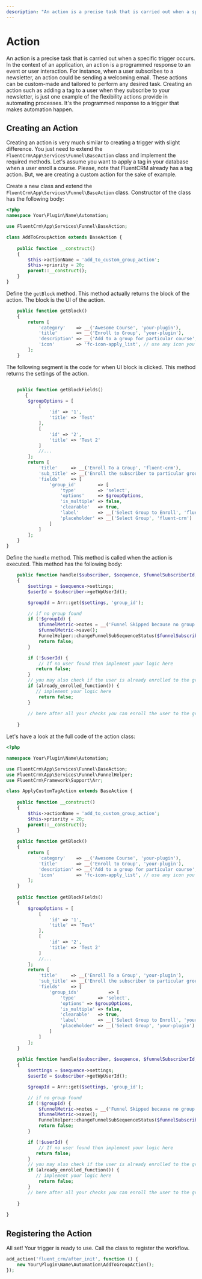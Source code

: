 ```yaml
---
description: "An action is a precise task that is carried out when a specific trigger occurs. In the context of an application, an action is a programmed response to an event or user interaction."
---
```


#  Action
An action is a precise task that is carried out when a specific trigger occurs.
In the context of an application, an action is a programmed response to an event or user interaction.
For instance, when a user subscribes to a newsletter, an action could be sending a welcoming email.
These actions can be custom-made and tailored to perform any desired task. Creating an action such as adding a tag to a user when they subscribe to your newsletter,
is just one example of the flexibility actions provide in automating processes. It's the programmed response to a trigger that makes automation happen.
## Creating an Action
Creating an action is very much similar to creating a trigger with slight difference.
You just need to extend the `FluentCrm\App\Services\Funnel\BaseAction` class and implement the required methods.
Let's assume you want to apply a tag in your database when a user enroll a course. Please, note that FluentCRM already has a tag action.
But, we are creating a custom action for the sake of example.

Create a new class and extend the `FluentCrm\App\Services\Funnel\BaseAction` class. Constructor of the class has the following body:
```php
<?php
namespace Your\Plugin\Name\Automation;

use FluentCrm\App\Services\Funnel\BaseAction;

class AddToGroupAction extends BaseAction {
        
    public function __construct()
    {
        $this->actionName = 'add_to_custom_group_action';
        $this->priority = 20;
        parent::__construct();
    }
}
 ```
Define the `getBlock` method. This method  actually returns the block of the action. The block is the UI of the action.
```php
    public function getBlock()
    {
        return [
            'category'    => __('Awesome Course', 'your-plugin'),
            'title'       => __('Enroll to Group', 'your-plugin'),
            'description' => __('Add to a group for particular course', 'your-plugin'),
            'icon'        => 'fc-icon-apply_list', // use any icon you like 
        ];
    }
```
The following segment is the code for when UI block is clicked. This method returns the settings of the action.
```php

    public function getBlockFields()
       {
        $groupOptions = [
            [
                'id' => '1',
                'title' => 'Test'
            ],
            [
                'id' => '2',
                'title' => 'Test 2'
            ]
            //...
        ];
        return [
            'title'     => __('Enroll To a Group', 'fluent-crm'),
            'sub_title' => __('Enroll the subscriber to particular group related to the course', 'fluent-crm'),
            'fields'    => [
                'group_id'        => [
                    'type'        => 'select',
                    'options'     => $groupOptions,
                    'is_multiple' => false,
                    'clearable'   => true,
                    'label'       => __('Select Group to Enroll', 'fluent-crm'),
                    'placeholder' => __('Select Group', 'fluent-crm')
                ]
            ]
        ];
    }      
}
```

Define the `handle` method. This method is called when the action is executed. This method has the following body:
```php
    public function handle($subscriber, $sequence, $funnelSubscriberId, $funnelMetric)
    {
        $settings = $sequence->settings;
        $userId = $subscriber->getWpUserId();

        $groupId = Arr::get($settings, 'group_id');

        // if no group found 
        if (!$groupId) {
            $funnelMetric->notes = __('Funnel Skipped because no group found', 'your-plugin');
            $funnelMetric->save();
            FunnelHelper::changeFunnelSubSequenceStatus($funnelSubscriberId, $sequence->id, 'skipped');
            return false;
        }

        if (!$userId) {
            // If no user found then implement your logic here
           return false;
        }
        // you may also check if the user is already enrolled to the group
        if (already_enrolled_function()) { 
           // implement your logic here
            return false;
        }
        
        // here after all your checks you can enroll the user to the group in the below line
        
    }
```

Let's have a look at the full code of the action class:
```php
<?php

namespace Your\Plugin\Name\Automation;

use FluentCrm\App\Services\Funnel\BaseAction;
use FluentCrm\App\Services\Funnel\FunnelHelper;
use FluentCrm\Framework\Support\Arr;

class ApplyCustomTagAction extends BaseAction {
        
    public function __construct()
    {
        $this->actionName = 'add_to_custom_group_action';
        $this->priority = 20;
        parent::__construct();
    }
    
    public function getBlock()
    {
        return [
            'category'    => __('Awesome Course', 'your-plugin'),
            'title'       => __('Enroll to Group', 'your-plugin'),
            'description' => __('Add to a group for particular course', 'your-plugin'),
            'icon'        => 'fc-icon-apply_list', // use any icon you like 
        ];
    }
    
    public function getBlockFields()
    {
        $groupOptions = [
            [
                'id' => '1',
                'title' => 'Test'
            ],
            [
                'id' => '2',
                'title' => 'Test 2'
            ]
            //...
        ];
        return [
            'title'     => __('Enroll To a Group', 'your-plugin'),
            'sub_title' => __('Enroll the subscriber to particular group related to the course', 'your-plugin'),
            'fields'    => [
                'group_ids'           => [
                    'type'        => 'select',
                    'options' => $groupOptions,
                    'is_multiple' => false,
                    'clearable'   => true,
                    'label'       => __('Select Group to Enroll', 'your-plugin'),
                    'placeholder' => __('Select Group', 'your-plugin')
                ]
            ]
        ];
    }
    
    public function handle($subscriber, $sequence, $funnelSubscriberId, $funnelMetric)
    {
        $settings = $sequence->settings;
        $userId = $subscriber->getWpUserId();

        $groupId = Arr::get($settings, 'group_id');

        // if no group found 
        if (!$groupId) {
            $funnelMetric->notes = __('Funnel Skipped because no group found', 'your-plugin');
            $funnelMetric->save();
            FunnelHelper::changeFunnelSubSequenceStatus($funnelSubscriberId, $sequence->id, 'skipped');
            return false;
        }

        if (!$userId) {
            // If no user found then implement your logic here
           return false;
        }
        // you may also check if the user is already enrolled to the group
        if (already_enrolled_function()) { 
           // implement your logic here
            return false;
        }
        // here after all your checks you can enroll the user to the group in the below line
       
    }
        
}
```
## Registering the Action
All set! Your trigger is ready to use.
Call the class to register the workflow.
```php
add_action('fluent_crm/after_init', function () {
    new Your\Plugin\Name\Automation\AddToGroupAction();
});
```
